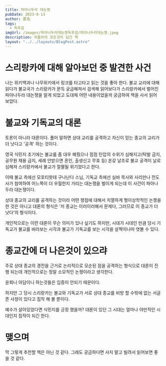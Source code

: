 ```yaml
---
title: 파아나두라 대논쟁
pubDate: 2023-8-13
author: 匿名
tags:
  - 독후감
imgUrl: /images/파아나두라대논쟁독후감/파아나두라대논쟁.jpeg
description: 히틀러의 모든것이 담긴 책
layout: "../../layouts/BlogPost.astro"
---
```


# 스리랑카에 대해 알아보던 중 발견한 사건
나는 위키백과나 나무위키에서 링크를 타고타고 읽는 것을 좋아 한다. 불교 교리에 대해 읽다가 불교국가 스리랑카가 문득 궁금해져서 검색해 읽어보다가 스리랑카에서 벌어진 파아나두라 대논쟁을 알게 되었고 도대체 어떤 내용이었을까 궁금하여 책을 사서 읽어 보았다. 

# 불교와 기독교의 대론
토론이 아니라 대론이다. 풀어 말하면 상대 교리를 공격하고 자신이 믿는 종교의 교리가 더 낫다고 '공격' 하는 것이다.  

영국 식민지 초기에는 불교를 좀 대우 해줬으나 점점 탄압의 수위가 심해지고(탁발 금지, 공무원 채용 금지, 세례 안받으면 혼인, 출생신고 무효 등) 온갖 날조로 불교 공격이 날로 심해져 스리랑카에서 불교가 절멸될 위기었다고 한다.   

이때 불교 측에선 모호티왓테 구나난다 스님, 기독교 측에선 실바 목사와 사리만나 전도사가 참여하여 어느쪽이 더 우월한지 가리는 대논쟁을 벌이게 되는데 이 사건이 파아나두라 대논쟁이다.

상대 종교의 교리를 공격하는 것이라 어떤 쟁점에 대해서 치열하게 형이상학적인 논쟁을 한 것은 아니고 대론의 형식은 '저 종교는 이러이러해서 문제다, 그러므로 이 종교가 더 낫다'의 형식이다.

개인적으로는 이런 대론이 무슨 의미가 있나 싶기도 하지만, 시대가 시대인 만큼 당시 기독교가 불교를 바라보는 시각과 불교가 기독교를 보는 시각을 살짝이나마 엿볼 수 있다. 

# 종교간에 더 나은것이 있으랴
주로 상대 종교의 경전을 근거로 논리적으로 모순된 점을 공격하는 형식으로 대론이 진행 되는데 개인적으로는 정말 소모적인 논쟁이라고 생각한다.  

윤회니 아담이니 하는것들은 입증이 안되기 때문이다.  

하지만 그 당시 스리랑카는 불교와 기독교가 서로 상대 종교를 비방 할 수밖에 없는 서글픈 사정이 있다고 짐작 해 볼 뿐이다.  

예수가 살아있었다면 식민지를 긍정 했을까? 대론이 있던 그 시대는 얼마나 야만적인 시대인지 짐작이 되긴 한다. 


# 맺으며
막 그렇게 추천할 책은 아닌 것 같다. 그래도 궁금하다면 사지 말고 빌려서 읽어보면 좋을 것 같다. 